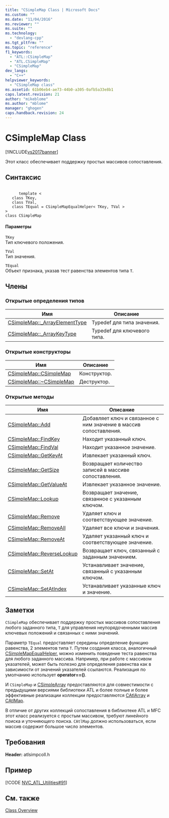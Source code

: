 ```yaml
---
title: "CSimpleMap Class | Microsoft Docs"
ms.custom: ""
ms.date: "11/04/2016"
ms.reviewer: ""
ms.suite: ""
ms.technology: 
  - "devlang-cpp"
ms.tgt_pltfrm: ""
ms.topic: "reference"
f1_keywords: 
  - "ATL::CSimpleMap"
  - "ATL.CSimpleMap"
  - "CSimpleMap"
dev_langs: 
  - "C++"
helpviewer_keywords: 
  - "CSimpleMap class"
ms.assetid: 61b06eb4-ae73-44b0-a305-0afb5a33e8b1
caps.latest.revision: 21
author: "mikeblome"
ms.author: "mblome"
manager: "ghogen"
caps.handback.revision: 24
---
```

# CSimpleMap Class
[!INCLUDE[vs2017banner](../../assembler/inline/includes/vs2017banner.md)]

Этот класс обеспечивает поддержку простых массивов сопоставления.  
  
## Синтаксис  
  
```  
  
      template <   
   class TKey,  
   class TVal,  
   class TEqual = CSimpleMapEqualHelper< TKey, TVal >   
>   
class CSimpleMap  
```  
  
#### Параметры  
 `TKey`  
 Тип ключевого положения.  
  
 `TVal`  
 Тип значения.  
  
 `TEqual`  
 Объект признака, указав тест равенства элементов типа `T`.  
  
## Члены  
  
### Открытые определения типов  
  
|Имя|Описание|  
|---------|--------------|  
|[CSimpleMap::\_ArrayElementType](../Topic/CSimpleMap::_ArrayElementType.md)|Typedef для типа значения.|  
|[CSimpleMap::\_ArrayKeyType](../Topic/CSimpleMap::_ArrayKeyType.md)|Typedef для ключевого типа.|  
  
### Открытые конструкторы  
  
|Имя|Описание|  
|---------|--------------|  
|[CSimpleMap::CSimpleMap](../Topic/CSimpleMap::CSimpleMap.md)|Конструктор.|  
|[CSimpleMap::~CSimpleMap](../Topic/CSimpleMap::~CSimpleMap.md)|Деструктор.|  
  
### Открытые методы  
  
|Имя|Описание|  
|---------|--------------|  
|[CSimpleMap::Add](../Topic/CSimpleMap::Add.md)|Добавляет ключ и связанное с ним значение в массив сопоставления.|  
|[CSimpleMap::FindKey](../Topic/CSimpleMap::FindKey.md)|Находит указанный ключ.|  
|[CSimpleMap::FindVal](../Topic/CSimpleMap::FindVal.md)|Находит указанное значение.|  
|[CSimpleMap::GetKeyAt](../Topic/CSimpleMap::GetKeyAt.md)|Извлекает указанный ключ.|  
|[CSimpleMap::GetSize](../Topic/CSimpleMap::GetSize.md)|Возвращает количество записей в массиве сопоставления.|  
|[CSimpleMap::GetValueAt](../Topic/CSimpleMap::GetValueAt.md)|Извлекает указанное значение.|  
|[CSimpleMap::Lookup](../Topic/CSimpleMap::Lookup.md)|Возвращает значение, связанное с указанным ключом.|  
|[CSimpleMap::Remove](../Topic/CSimpleMap::Remove.md)|Удаляет ключ и соответствующее значение.|  
|[CSimpleMap::RemoveAll](../Topic/CSimpleMap::RemoveAll.md)|Удаляет все ключи и значения.|  
|[CSimpleMap::RemoveAt](../Topic/CSimpleMap::RemoveAt.md)|Удаляет указанный ключ и соответствующее значение.|  
|[CSimpleMap::ReverseLookup](../Topic/CSimpleMap::ReverseLookup.md)|Возвращает ключ, связанный с заданным значением.|  
|[CSimpleMap::SetAt](../Topic/CSimpleMap::SetAt.md)|Устанавливает значение, связанный с указанным ключом.|  
|[CSimpleMap::SetAtIndex](../Topic/CSimpleMap::SetAtIndex.md)|Устанавливает указанные ключ и значение.|  
  
## Заметки  
 `CSimpleMap` обеспечивает поддержку простых массивов сопоставления любого заданного типа, `T` для управления неупорядоченными массив ключевых положений и связанных с ними значений.  
  
 Параметр `TEqual` предоставляет середины определение функцию равенства, 2 элементов типа `T`.  Путем создания класса, аналогичный [CSimpleMapEqualHelper](../../atl/reference/csimplemapequalhelper-class.md), можно изменить поведение теста равенства для любого заданного массива.  Например, при работе с массивом указателей, может быть полезно для определения равенства как в зависимости от значений указателей ссылаются.  Реализация по умолчанию использует **operator\=\=\(\)**.  
  
 И `CSimpleMap` и [CSimpleArray](../../atl/reference/csimplearray-class.md) предоставляются для совместимости с предыдущими версиями библиотеки ATL и более полные и более эффективные реализации коллекции предоставляются [CAtlArray](../../atl/reference/catlarray-class.md) и [CAtlMap](../../atl/reference/catlmap-class.md).  
  
 В отличие от других коллекций сопоставления в библиотеке ATL и MFC этот класс реализуется с простым массивом, требуют линейного поиска и уточняющего поиска.  `CAtlMap` должно использоваться, если массив содержит большое число элементов.  
  
## Требования  
 **Header:** atlsimpcoll.h  
  
## Пример  
 [!CODE [NVC_ATL_Utilities#91](../CodeSnippet/VS_Snippets_Cpp/NVC_ATL_Utilities#91)]  
  
## См. также  
 [Class Overview](../../atl/atl-class-overview.md)